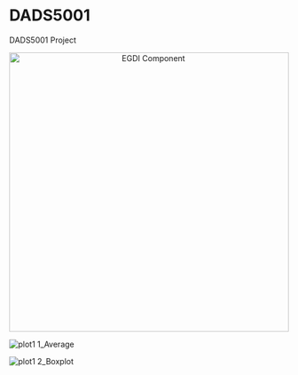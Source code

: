 # DADS5001
DADS5001 Project


<p align="center">
  <img width="504" alt="EGDI Component" src="https://github.com/user-attachments/assets/f4ec030f-1e14-4059-a32f-ad13691f1d5d" />
</p>

![plot1 1_Average](https://github.com/user-attachments/assets/de35b32f-a257-43be-a0bf-c81f13434d5b)

![plot1 2_Boxplot](https://github.com/user-attachments/assets/53856a06-dc1d-49d8-b207-5cd6528b4bcf)

